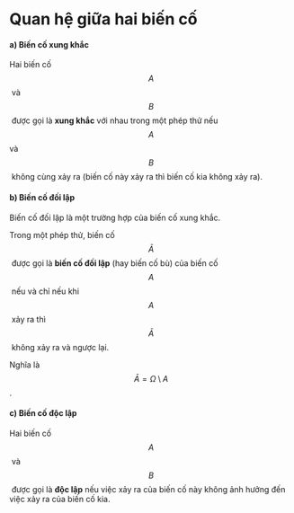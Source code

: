 # Quan hệ giữa hai biến cố

#### a) Biến cố xung khắc

Hai biến cố $$A$$​ và $$B$$​ được gọi là **xung khắc** với nhau trong một phép thử nếu $$A$$ và $$B$$​ không cùng xảy ra (biến cố này xảy ra thì biến cố kia không xảy ra).

#### b) Biến cố đối lập

Biến cố đối lập là một trường hợp của biến cố xung khắc.

Trong một phép thử, biến cố $$\bar{A}$$​ được gọi là **biến cố đối lập** (hay biến cố bù) của biến cố $$A$$​ nếu và chỉ nếu khi $$A$$​ xảy ra thì $$\bar{A}$$​ không xảy ra và ngược lại.

Nghĩa là $$\bar{A} = \Omega \setminus A$$​.

#### c) Biến cố độc lập

Hai biến cố $$A$$​ và $$B$$​ được gọi là **độc lập** nếu việc xảy ra của biến cố này không ảnh hưởng đến việc xảy ra của biến cố kia.
